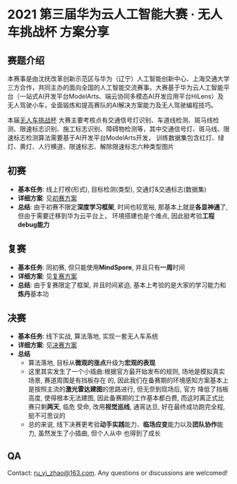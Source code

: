 # 2021 第三届华为云人工智能大赛 · 无人车挑战杯 方案分享
## 赛题介绍
本赛事是由沈抚改革创新示范区与华为（辽宁）人工智能创新中心、上海交通大学三方合作，共同主办的面向全国的人工智能交流赛事。大赛基于华为云人工智能平台（一站式AI开发平台ModelArts、端云协同多模态AI开发应用平台HiLens）及无人驾驶小车，全面锻炼和提高赛队的AI解决方案能力及无人驾驶编程技巧。

本届[无人车挑战杯](https://competition.huaweicloud.com/information/1000041539/introduction) 大赛主要考核点有交通信号灯识别、车道线检测、斑马线检测、限速标志识别、施工标志识别、障碍物检测等，其中交通信号灯、斑马线、限速标志检测算法需要基于AI开发平台ModelArts开发， 训练数据集包含红灯、绿灯、黄灯、人行横道、限速标志、解除限速标志六种类型图片

## 初赛
+ **基本任务**: 线上打榜(形式), 目标检测(类型), 交通灯&交通标志(数据集)
+ **详细方案**: 见[初赛方案](./1.初赛/)
+ **总结**: 由于初赛不限定**深度学习框架**, 时间也较宽裕, 那基本上就是**各显神通**了, 但由于需要迁移到华为云平台上，
环境搭建也是个难点, 因此挺考验**工程debug能力**

## 复赛
+ **基本任务**: 同初赛, 但只能使用**MindSpore**, 并且只有**一周**时间
+ **详细方案**: 见[复赛方案](./2.复赛/)
+ **总结**: 由于复赛限定了框架, 并且时间紧迫, 基本上考验的是大家的学习能力和**炼丹**基本功

## 决赛
+ **基本任务**: 线下实战, 算法落地, 实现一套无人车系统
+ **详细方案**: 见[决赛方案](./3.决赛/)
+ **总结**
    + 算法落地, 目标从**微观的涨点**升级为**宏观的表现**
    + 这里其实发生了一个小插曲:根据官方最开始发布的规则, 场地是模拟真实场景, 赛道周围是有挡板存在
    的, 因此我们在备赛期的环境感知方案基本上是按照主流的**激光雷达建图**的思路进行, 但无奈到现场后, 官方
    降低了挡板高度, 使得根本无法建图, 因此备赛期的工作基本都白费, 而这时离正式比赛只剩**两天**, 临危
    受命, 改用**视觉巡线**, 通宵达旦, 好在最终成功跑完全程, 挺不可思议的
    + 总的来说, 线下决赛更考验**动手实践**能力、**临场应变**能力以及**团队协作**能力, 虽然发生了小插曲, 但个人从中
    也得到了成长

## QA 
Contact: [ru_yi_zhao@163.com](mailto:ru_yi_zhao@163.com). Any questions or discussions are welcomed! 
